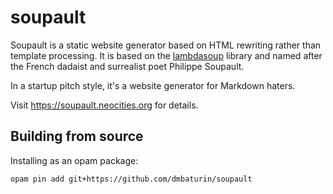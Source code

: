 soupault
========

Soupault is a static website generator based on HTML rewriting rather than template
processing. It is based on the [lambdasoup](http://aantron.github.io/lambdasoup/) library and named after
the French dadaist and surrealist poet Philippe Soupault.

In a startup pitch style, it's a website generator for Markdown haters.

Visit https://soupault.neocities.org for details.

## Building from source

Installing as an opam package:

```
opam pin add git+https://github.com/dmbaturin/soupault
```
